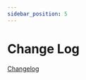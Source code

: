 ```yaml
---
sidebar_position: 5
---
```

# Change Log

[Changelog](https://github.com/FindoraNetwork/platform/blob/main/docs/CHANGELOG.md)


